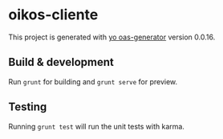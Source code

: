 # oikos-cliente

This project is generated with [yo oas-generator](https://github.com/fabianLeon/oas)
version 0.0.16.

## Build & development

Run `grunt` for building and `grunt serve` for preview.

## Testing

Running `grunt test` will run the unit tests with karma.
